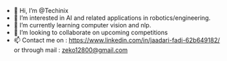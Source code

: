 - 👋 Hi, I’m @Techinix
- 👀 I’m interested in AI  and related applications in robotics/engineering.
- 🌱 I’m currently learning computer vision and nlp.
- 💞️ I’m looking to collaborate on upcoming competitions
- 📫 Contact me on : https://www.linkedin.com/in/jaadari-fadi-62b649182/ or through mail : zeko12800@gmail.com

<!---
Techinix/Techinix is a ✨ special ✨ repository because its `README.md` (this file) appears on your GitHub profile.
You can click the Preview link to take a look at your changes.
--->
